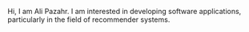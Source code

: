 Hi, I am Ali Pazahr. I am interested in developing software applications, particularly in the field of recommender systems. 
